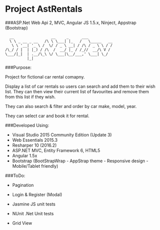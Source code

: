 # Project AstRentals

###ASP.Net Web Api 2, MVC, Angular JS 1.5.x, Ninject, Appstrap (Bootstrap)

      __                 __     _      ___           
      \ \ _ __ _ __   /\ \ \___| |_   /   \_____   __
       \ \ '__| '_ \ /  \/ / _ \ __| / /\ / _ \ \ / /
    /\_/ / |  | |_) / /\  /  __/ |_ / /_//  __/\ V / 
    \___/|_|  | .__/\_\ \/ \___|\__/___,' \___| \_/  
              |_|                                    
    

###Purpose: 

Project for fictional car rental comapny.

Display a list of car rentals so users can search and add them to their wish list. 
They can then view their current list of favourites and remove them from this list if they wish.

They can also search & filter and order by car make, model, year.

They can select car and book it for rental.


###Developed Using:
 - Visual Studio 2015 Community Edition (Update 3)
 - Web Essentials 2015.3
 - Resharper 10 (2016.2)
 - ASP.NET MVC, Entity Framework 6, HTML5
 - Angular 1.5x
 - Bootstrap (BootStrapWrap - AppStrap theme - Responsive design - Mobile/Tablet friendly)

###ToDo:
 - Pagination
 - Login & Register (Modal)
 - Jasmine JS unit tests
 - NUnit .Net Unit tests

- Grid View


